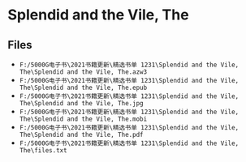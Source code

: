 # Splendid and the Vile, The

## Files

- `F:/5000G电子书\2021书籍更新\精选书单 1231\Splendid and the Vile, The\Splendid and the Vile, The.azw3`
- `F:/5000G电子书\2021书籍更新\精选书单 1231\Splendid and the Vile, The\Splendid and the Vile, The.epub`
- `F:/5000G电子书\2021书籍更新\精选书单 1231\Splendid and the Vile, The\Splendid and the Vile, The.jpg`
- `F:/5000G电子书\2021书籍更新\精选书单 1231\Splendid and the Vile, The\Splendid and the Vile, The.mobi`
- `F:/5000G电子书\2021书籍更新\精选书单 1231\Splendid and the Vile, The\Splendid and the Vile, The.pdf`
- `F:/5000G电子书\2021书籍更新\精选书单 1231\Splendid and the Vile, The\files.txt`
